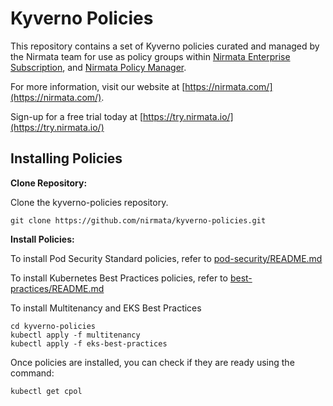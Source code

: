 # Kyverno Policies

This repository contains a set of Kyverno policies curated and managed by the Nirmata team for use as policy groups within [Nirmata Enterprise Subscription](https://nirmata.com/kyverno-enterprise/), and [Nirmata Policy Manager](https://nirmata.com/nirmata-cloud-native-policy-manager/).

For more information, visit our website at [https://nirmata.com/](https://nirmata.com/).

Sign-up for a free trial today at [https://try.nirmata.io/](https://try.nirmata.io/)


## Installing Policies

**Clone Repository:**

Clone the kyverno-policies repository.

```console
git clone https://github.com/nirmata/kyverno-policies.git
```

**Install Policies:**

To install Pod Security Standard policies, refer to [pod-security/README.md](pod-security/README.md)

To install Kubernetes Best Practices policies, refer to [best-practices/README.md](best-practices/README.md)

To install Multitenancy and EKS Best Practices

```console
cd kyverno-policies
kubectl apply -f multitenancy
kubectl apply -f eks-best-practices
```

Once policies are installed, you can check if they are ready using the command:

```console
kubectl get cpol
```

